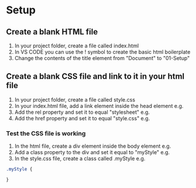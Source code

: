 # Setup

## Create a blank HTML file
1. In your project folder, create a file called index.html
2. In VS CODE you can use the ! symbol to create the basic html boilerplate
3. Change the contents of the title element from "Document" to "01-Setup"

## Create a blank CSS file and link to it in your html file
1. In your project folder, create a file called style.css
2. In your index.html file, add a link element inside the head element e.g. <link>
3. Add the rel property and set it to equal "stylesheet" e.g. <link rel="stylesheet">
3. Add the href property and set it to equal "style.css" e.g. <link rel="stylesheet" href="style.css">

### Test the CSS file is working
1. In the html file, create a div element inside the body element e.g. <div></div>
2. Add a class property to the div and set it equal to "myStyle" e.g. <div class="myStyle"></div>
3. In the style.css file, create a class called .myStyle e.g.
```css
.myStyle {

}
```